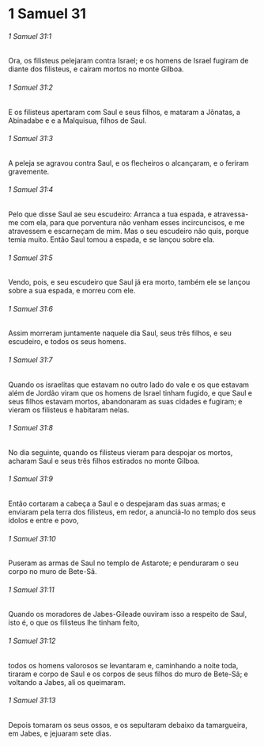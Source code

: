 # 1 Samuel 31

###### 1 Samuel 31:1

Ora, os filisteus pelejaram contra Israel; e os homens de Israel fugiram de diante dos filisteus, e caíram mortos no monte Gilboa.

###### 1 Samuel 31:2

E os filisteus apertaram com Saul e seus filhos, e mataram a Jônatas, a Abinadabe e e a Malquisua, filhos de Saul.

###### 1 Samuel 31:3

A peleja se agravou contra Saul, e os flecheiros o alcançaram, e o feriram gravemente.

###### 1 Samuel 31:4

Pelo que disse Saul ae seu escudeiro: Arranca a tua espada, e atravessa-me com ela, para que porventura não venham esses incircuncisos, e me atravessem e escarneçam de mim. Mas o seu escudeiro não quis, porque temia muito. Então Saul tomou a espada, e se lançou sobre ela.

###### 1 Samuel 31:5

Vendo, pois, e seu escudeiro que Saul já era morto, também ele se lançou sobre a sua espada, e morreu com ele.

###### 1 Samuel 31:6

Assim morreram juntamente naquele dia Saul, seus três filhos, e seu escudeiro, e todos os seus homens.

###### 1 Samuel 31:7

Quando os israelitas que estavam no outro lado do vale e os que estavam além de Jordão viram que os homens de Israel tinham fugido, e que Saul e seus filhos estavam mortos, abandonaram as suas cidades e fugiram; e vieram os filisteus e habitaram nelas.

###### 1 Samuel 31:8

No dia seguinte, quando os filisteus vieram para despojar os mortos, acharam Saul e seus três filhos estirados no monte Gilboa.

###### 1 Samuel 31:9

Então cortaram a cabeça a Saul e o despejaram das suas armas; e enviaram pela terra dos filisteus, em redor, a anunciá-lo no templo dos seus ídolos e entre e povo,

###### 1 Samuel 31:10

Puseram as armas de Saul no templo de Astarote; e penduraram o seu corpo no muro de Bete-Sã.

###### 1 Samuel 31:11

Quando os moradores de Jabes-Gileade ouviram isso a respeito de Saul, isto é, o que os filisteus lhe tinham feito,

###### 1 Samuel 31:12

todos os homens valorosos se levantaram e, caminhando a noite toda, tiraram e corpo de Saul e os corpos de seus filhos do muro de Bete-Sã; e voltando a Jabes, ali os queimaram.

###### 1 Samuel 31:13

Depois tomaram os seus ossos, e os sepultaram debaixo da tamargueira, em Jabes, e jejuaram sete dias.

